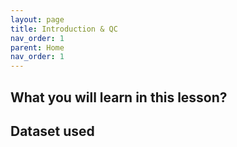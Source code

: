 ```yaml
---
layout: page
title: Introduction & QC
nav_order: 1
parent: Home
nav_order: 1
---
```


## What you will learn in this lesson?

## Dataset used 


